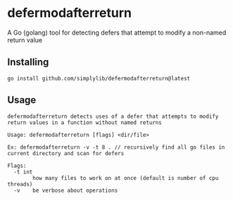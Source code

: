 # defermodafterreturn
A Go (golang) tool for detecting defers that attempt to modify a non-named return value

## Installing
```
go install github.com/simplylib/defermodafterreturn@latest
```

## Usage
```
defermodafterreturn detects uses of a defer that attempts to modify return values in a function without named returns

Usage: defermodafterreturn [flags] <dir/file>

Ex: defermodafterreturn -v -t 8 . // recursively find all go files in current directory and scan for defers

Flags:
  -t int
        how many files to work on at once (default is number of cpu threads)
  -v    be verbose about operations
```
